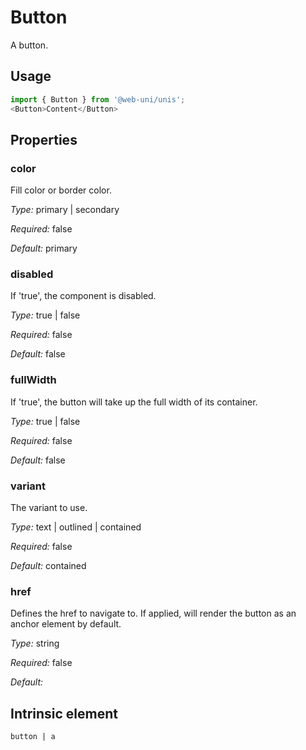 # Button

A button.

## Usage

```javascript
import { Button } from '@web-uni/unis';
<Button>Content</Button>
```

## Properties

### color

Fill color or border color.

*Type:* primary | secondary

*Required:* false

*Default:* primary

### disabled

If 'true', the component is disabled.

*Type:* true | false

*Required:* false

*Default:* false

### fullWidth

If 'true', the button will take up the full width of its container.

*Type:* true | false

*Required:* false

*Default:* false

### variant

The variant to use.

*Type:* text | outlined | contained

*Required:* false

*Default:* contained

### href

Defines the href to navigate to. If applied, will render the button as an anchor element by default.

*Type:* string

*Required:* false

*Default:*

## Intrinsic element

```
button | a
```
